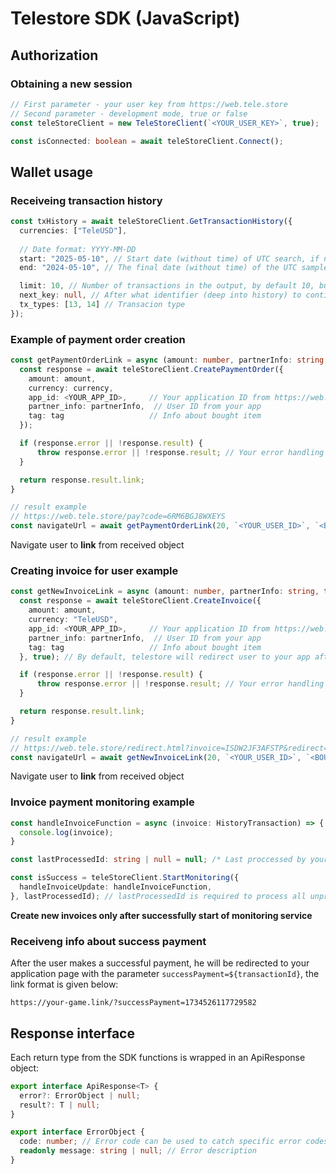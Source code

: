 # Telestore SDK (JavaScript)

## Authorization

### Obtaining a new session

```ts
// First parameter - your user key from https://web.tele.store
// Second parameter - development mode, true or false
const teleStoreClient = new TeleStoreClient(`<YOUR_USER_KEY>`, true); 

const isConnected: boolean = await teleStoreClient.Connect();
```

## Wallet usage

### Receiveing transaction history

```ts
const txHistory = await teleStoreClient.GetTransactionHistory({
  currencies: ["TeleUSD"],
  
  // Date format: YYYY-MM-DD
  start: "2025-05-10", // Start date (without time) of UTC search, if not specified - then 90 days from end.
  end: "2024-05-10", // The final date (without time) of the UTC sample, if not specified, then the current one.

  limit: 10, // Number of transactions in the output, by default 10, but not more than 100
  next_key: null, // After what identifier (deep into history) to continue the selection (for lazy loading)
  tx_types: [13, 14] // Transacion type
});
```

### Example of payment order creation

```ts
const getPaymentOrderLink = async (amount: number, partnerInfo: string, tag: string, currency: string = "TeleUSD") => {
  const response = await teleStoreClient.CreatePaymentOrder({
    amount: amount,
    currency: currency,
    app_id: <YOUR_APP_ID>,     // Your application ID from https://web.tele.store
    partner_info: partnerInfo,  // User ID from your app
    tag: tag                   // Info about bought item
  });

  if (response.error || !response.result) {
      throw response.error || !response.result; // Your error handling
  }

  return response.result.link;
}

// result example
// https://web.tele.store/pay?code=6RM6BGJ8WXEYS
const navigateUrl = await getPaymentOrderLink(20, `<YOUR_USER_ID>`, `<BOUGHT_ITEM_INFO>`);
```

Navigate user to **link** from received object

### Creating invoice for user example

```ts
const getNewInvoiceLink = async (amount: number, partnerInfo: string, tag: string) => {
  const response = await teleStoreClient.CreateInvoice({
    amount: amount,
    currency: "TeleUSD",
    app_id: <YOUR_APP_ID>,     // Your application ID from https://web.tele.store
    partner_info: partnerInfo,  // User ID from your app
    tag: tag                   // Info about bought item
  }, true); // By default, telestore will redirect user to your app after payment, if you want to avoid this, set to false

  if (response.error || !response.result) {
      throw response.error || !response.result; // Your error handling
  }

  return response.result.link;
}

// result example
// https://web.tele.store/redirect.html?invoice=ISDW2JF3AFSTP&redirect=true
const navigateUrl = await getNewInvoiceLink(20, `<YOUR_USER_ID>`, `<BOUGHT_ITEM_INFO>`);
```

Navigate user to **link** from received object

### Invoice payment monitoring example

```ts
const handleInvoiceFunction = async (invoice: HistoryTransaction) => {
  console.log(invoice);
}

const lastProcessedId: string | null = null; /* Last proccessed by your app invoice transaction */

const isSuccess = teleStoreClient.StartMonitoring({
  handleInvoiceUpdate: handleInvoiceFunction,
}, lastProcessedId); // lastProcessedId is required to process all unprocessed transactions, before monitoring begins.
```

**Сreate new invoices only after successfully start of monitoring service**

### Receiveng info about success payment

After the user makes a successful payment, he will be redirected to your application page with the parameter `successPayment=${transactionId}`, the link format is given below:

`https://your-game.link/?successPayment=1734526117729582`

## Response interface

Each return type from the SDK functions is wrapped in an ApiResponse<T> object:

```ts
export interface ApiResponse<T> {
  error?: ErrorObject | null;
  result?: T | null;
}

export interface ErrorObject {
  code: number; // Error code can be used to catch specific error codes
  readonly message: string | null; // Error description     
}
```
